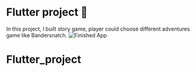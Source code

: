 # Flutter project 🤔

In this project, I built story game, player could choose different adventures game like Bandersnatch.
![Finished App](https://github.com/londonappbrewery/Images/blob/master/Destini.gif)
# Flutter_project
